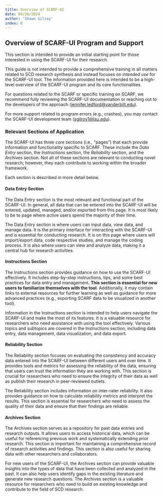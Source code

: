 ```yaml
---
title: Overview of SCARF-UI
date: 09/26/2024
author: 'Shawn Gilroy'
index: 0
---
```


## Overview of SCARF-UI Program and Support

This section is intended to provide an initial starting point for those interested in using the SCARF-UI for their research.

This guide is not intended to provide a comprehensive training in all matters related to SCD research synthesis and instead focuses on _intended use_ for the SCARF-UI tool. The information provided here is intended to be a high-level overview of the SCARF-UI program and its core functionalities.

For questions related to the SCARF or specific training on SCARF, we recommend fully reviewing the SCARF-UI documentation or reaching out to the developers of the approach ([jennifer.ledford@vanderbilt.edu](mailto:jennifer.ledford@vanderbilt.edu)).

For more support related to program errors (e.g., crashes), you may contact the SCARF-UI development team ([sgilroy1@lsu.edu](mailto:sgilroy1@lsu.edu)).

### Relevant Sections of Application

The SCARF-UI has three core sections (i.e., "pages") that each provide information and functionality specific to SCARF. These include the _Data Entry_ section, the _Instructions_ section, the _Reliability_ section, and the _Archives_ section. Not all of these sections are relevant to conducting novel research; however, they each contribute to working within the broader framework.

Each section is described in more detail below.

#### Data Entry Section

The Data Entry section is the most relevant and functional part of the SCARF-UI. In general, all data that can be entered into the SCARF-UI will be entered, updated, managed, and/or exported from this page. It is most likely to be to page where active users spend the majority of their time.

The Data Entry section is where users can input data, view data, and manage data. It is the primary interface for interacting with the SCARF-UI and is essential for conducting research. It is on this page where users will import/export data, code respective studies, and manage the coding process. It is also where users can view and analyze data, making it a central hub for research activities.

#### Instructions Section

The Instructions section provides guidance on how to use the SCARF-UI effectively. It includes step-by-step instructions, tips, and some best practices for data entry and management. **This section is essential for new users to familiarize themselves with the tool**. Additionally, it may contain links to external resources for further learning as well as guidance for more advanced practices (e.g., exporting SCARF data to be visualized in another tool).

Information in the Instructions section is intended to help users navigate the SCARF-UI and make the most of its features. It is a valuable resource for researchers who need assistance with using the tool effectively. Various topics and subtopics are covered in the Instructions section, including data entry, data management, data visualization, and data export.

#### Reliability Section

The Reliability section focuses on evaluating the consistency and accuracy data entered into the SCARF-UI between different users and over time. It provides tools and metrics for assessing the reliability of the data, ensuring that users can trust the information they are working with. This section is crucial for researchers who need to ensure the integrity of their data as well as publish their research in peer-reviewed outlets.

The Reliability section includes information on inter-rater reliability. It also provides guidance on how to calculate reliability metrics and interpret the results. This section is essential for researchers who need to assess the quality of their data and ensure that their findings are reliable.

#### Archives Section

The Archives section serves as a repository for past data entries and research outputs. It allows users to access historical data, which can be useful for referencing previous work and systematically extending prior research. This section is important for maintaining a comprehensive record of research activities and findings. This section is also useful for sharing data with other researchers and collaborators.

For new users of the SCARF-UI, the Archives section can provide valuable insights into the types of data that have been collected and analyzed in the past. It can also help users identify gaps in the existing literature and generate new research questions. The Archives section is a valuable resource for researchers who need to build on existing knowledge and contribute to the field of SCD research.
